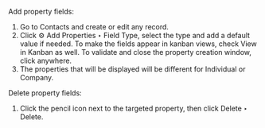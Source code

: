 Add property fields:

1.  Go to Contacts and create or edit any record.
2.  Click ⚙ Add Properties ‣ Field Type, select the type and add a default value if
    needed. To make the fields appear in kanban views, check View in Kanban as well.
    To validate and close the property creation window, click anywhere.
3.  The properties that will be displayed will be different for
    Individual or Company.

Delete property fields:

1. Click the pencil icon next to the targeted property, then click Delete ‣ Delete.
